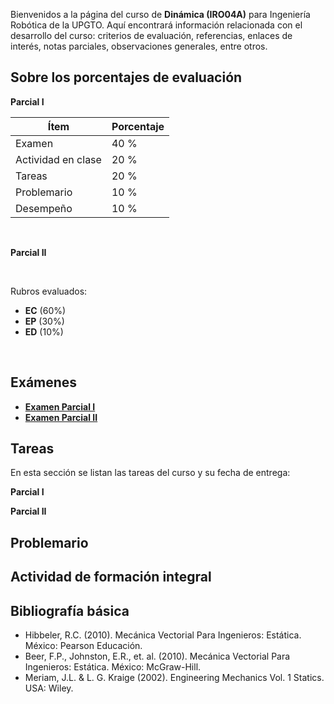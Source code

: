 <!-- 
.. title: Dinámica 4A
.. slug: dinamica-4a
.. date: 2017-09-03 18:35:44 UTC-05:00
.. tags: 
.. category: 
.. link: 
.. description: 
.. type: text
-->

Bienvenidos a la página del curso de **Dinámica (IRO04A)** para Ingeniería Robótica de la UPGTO.
Aquí encontrará información relacionada con el desarrollo del curso: criterios de evaluación, referencias, 
enlaces de interés, notas parciales, observaciones generales, entre otros.

## Sobre los porcentajes de evaluación

**Parcial I**

| **Ítem** | **Porcentaje** |
|----|----|
| Examen | 40 % |
| Actividad en clase | 20 % |
| Tareas | 20 % |
| Problemario | 10 % |
| Desempeño | 10 % |

<br>

**Parcial II**



<br>

Rubros evaluados:

* **EC** (60%)
* **EP** (30%)
* **ED** (10%)

<br>

## Exámenes 

* [**Examen Parcial I**](/pdf/estatica/examen-i-a.pdf)
* [**Examen Parcial II**](/pdf/estatica/examen-ii-a.pdf)

## Tareas

En esta sección se listan las tareas del curso y su fecha de entrega:

**Parcial I**

**Parcial II**


## Problemario


## Actividad de formación integral


## Bibliografía básica

* Hibbeler, R.C. (2010). Mecánica Vectorial Para Ingenieros: Estática. México: Pearson Educación.
* Beer, F.P., Johnston, E.R., et. al. (2010). Mecánica Vectorial Para Ingenieros: Estática. México: McGraw-Hill.
* Meriam, J.L. & L. G. Kraige (2002). Engineering Mechanics Vol. 1 Statics. USA: Wiley.